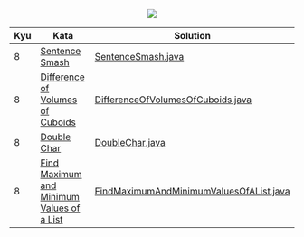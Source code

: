<p align="center">
    <img src="https://www.codewars.com/users/willpinha/badges/large">
</p>

<table>
<thead>
<tr>
<th>Kyu</th>
<th>Kata</th>
<th>Solution</th>
</tr>
</thead>
<tbody>
<!-- Kyu 1 -->
<!-- next kata 1 -->
<!-- Kyu 2 -->
<!-- next kata 2 -->
<!-- Kyu 3 -->
<!-- next kata 3 -->
<!-- Kyu 4 -->
<!-- next kata 4 -->
<!-- Kyu 5 -->
<!-- next kata 5 -->
<!-- Kyu 6 -->
<!-- next kata 6 -->
<!-- Kyu 7 -->
<!-- next kata 7 -->
<!-- Kyu 8 -->
<tr><td>8</td><td><a href='https://www.codewars.com/kata/53dc23c68a0c93699800041d'>Sentence Smash</a></td><td><a href='src/main/java/codewars/kyu8/'>SentenceSmash.java</a></td></tr>
<tr><td>8</td><td><a href='https://www.codewars.com/kata/58cb43f4256836ed95000f97'>Difference of Volumes of Cuboids</a></td><td><a href='src/main/java/codewars/kyu8/'>DifferenceOfVolumesOfCuboids.java</a></td></tr>
<tr><td>8</td><td><a href='https://www.codewars.com/kata/56b1f01c247c01db92000076'>Double Char</a></td><td><a href='src/main/java/codewars/kyu8/'>DoubleChar.java</a></td></tr>
<tr><td>8</td><td><a href='https://www.codewars.com/kata/577a98a6ae28071780000989'>Find Maximum and Minimum Values of a List</a></td><td><a href='src/main/java/codewars/kyu8/'>FindMaximumAndMinimumValuesOfAList.java</a></td></tr>
<!-- next kata 8 -->
</tbody>
</table>
